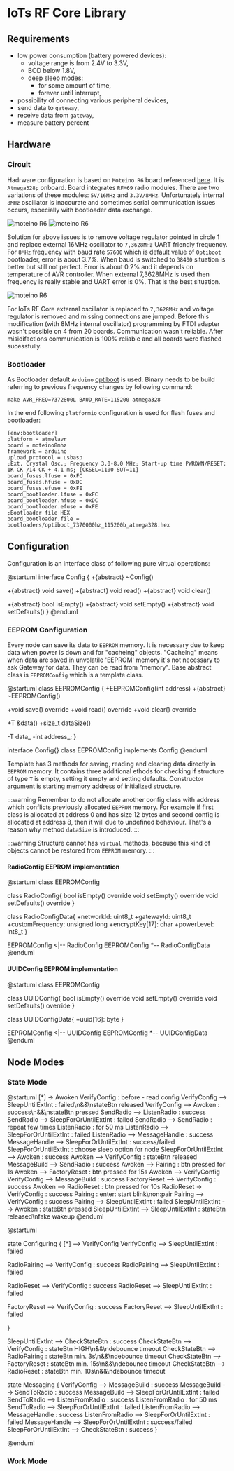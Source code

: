 # IoTs RF Core Library

## Requirements

- low power consumption (battery powered devices):
  - voltage range is from 2.4V to 3.3V,
  - BOD below 1.8V,
  - deep sleep modes: 
    - for some amount of time,
    - forever until interrupt,
- possibility of connecting various peripheral devices,
- send data to `gateway`,
- receive data from `gateway`,
- measure battery percent


## Hardware

### Circuit

Hadrware configuration is based on `Moteino R6` board referenced [here](https://lowpowerlab.com/shop/product/99). It is `Atmega328p` onboard. Board integrates `RFM69` radio modules. There are two variations of these modules: `5V/16MHz` and `3.3V/8MHz`. Unfortunately internal `8MHz` oscillator is inaccurate and sometimes serial communication issues occurs, especially with bootloader data exchange.

![moteino R6](./hardware/iots-rf-core/MoteinoR6_front.jpg)
![moteino R6](./hardware/iots-rf-core/MoteinoR6_Schematic.png)


Solution for above issues is to remove voltage regulator pointed in circle 1 and replace external 16MHz oscillator to `7,3628MHz` UART friendly frequency. For `8MHz` frequency with baud rate `57600` which is default value of `Optiboot` bootloader, error is about 3.7%. When baud is switched to `38400` situation is better but still not perfect. Error is about 0.2% and it depends on temperature of AVR controller. When external 7,3628MHz is used then frequency is really stable and UART error is 0%. That is the best situation.

![moteino R6](./hardware/iots-rf-core/avr_uart_freq.png)

For IoTs RF Core external oscillator is replaced to `7,3628MHz` and voltage regulator is removed and missing connections are jumped. Before this modification (with 8MHz internal oscillator) programming by FTDI adapter wasn't possible on 4 from 20 boards. Communication wasn't reliable. After misidifactions communication is 100% reliable and all boards were flashed sucessfully.

### Bootloader

As Bootloader default `Arduino` [optiboot](https://github.com/Optiboot/optiboot) is used. Binary needs to be build referring to previous frequency changes by following command:

```
make AVR_FREQ=7372800L BAUD_RATE=115200 atmega328
```

In the end following `platformio` configuration is used for flash fuses and bootloader:

```
[env:bootloader]
platform = atmelavr
board = moteino8mhz
framework = arduino
upload_protocol = usbasp
;Ext. Crystal Osc.; Frequency 3.0-8.0 MHz; Start-up time PWRDWN/RESET: 1K CK /14 CK + 4.1 ms; [CKSEL=1100 SUT=11] 
board_fuses.lfuse = 0xFC
board_fuses.hfuse = 0xDC
board_fuses.efuse = 0xFE
board_bootloader.lfuse = 0xFC
board_bootloader.hfuse = 0xDC
board_bootloader.efuse = 0xFE
;Bootloader file HEX
board_bootloader.file = bootloaders/optiboot_7370000hz_115200b_atmega328.hex
```

## Configuration

Configuration is an interface class of following pure virtual operations:

@startuml
interface Config {
  +{abstract} ~Config()

  +{abstract} void save()
  +{abstract} void read()
  +{abstract} void clear()

  +{abstract} bool isEmpty()
  +{abstract} void setEmpty()
  +{abstract} void setDefaults()
}
@enduml

### EEPROM Configuration

Every node can save its data to `EEPROM` memory. It is necessary due to keep data when power is down and for "cacheing" objects. "Cacheing" means when data are saved in unvolatile 'EEPROM' memory it's not necessary to ask Gateway for data. They can be read from "memory". Base abstract class is `EEPROMConfig` which is a template class.

@startuml
class EEPROMConfig<T> {
  +EEPROMConfig(int address)
  +{abstract} ~EEPROMConfig()

  +void save() override
  +void read() override
  +void clear() override

  +T &data()
  +size_t dataSize()

  -T data_
  -int address_;
}

interface Config{}
class EEPROMConfig<T> implements Config
@enduml

Template has 3 methods for saving, reading and clearing data directly in `EEPROM` memory. It contains three additional ethods for checking if structure of type `T` is empty, setting it empty and setting defaults. Constructor argument is starting memory address of initialized structure.

:::warning
Remember to do not allocate another config class with address which conflicts previously allocated `EEPROM` memory. For example if first class is allocated at address 0 and has size 12 bytes and second config is allocated at address 8, then it will due to undefined behaviour. That's a reason why method `dataSize` is introduced.
:::

:::warning
Structure cannot has `virtual` methods, because this kind of objects cannot be restored from `EEPROM` memory.
:::


#### RadioConfig EEPROM implementation

@startuml
class EEPROMConfig<RadioConfigData>

class RadioConfig{
  bool isEmpty() override
  void setEmpty() override
  void setDefaults() override
}

class RadioConfigData{
    +networkId: uint8_t
    +gatewayId: uint8_t
    +customFrequency: unsigned long
    +encryptKey[17]: char
    +powerLevel: int8_t
}

EEPROMConfig <|-- RadioConfig
EEPROMConfig *-- RadioConfigData
@enduml

#### UUIDConfig EEPROM implementation

@startuml
class EEPROMConfig<UUIDConfigData>

class UUIDConfig{
  bool isEmpty() override
  void setEmpty() override
  void setDefaults() override
}

class UUIDConfigData{
  +uuid[16]: byte
}

EEPROMConfig <|-- UUIDConfig
EEPROMConfig *-- UUIDConfigData
@enduml

## Node Modes

### State Mode

@startuml
[*] -> Awoken
VerifyConfig : before - read config
VerifyConfig --> SleepUntilExtInt : failed\n&&\nstateBtn released
VerifyConfig --> Awoken : success\n&&\nstateBtn pressed
SendRadio --> ListenRadio : success
SendRadio --> SleepForOrUntilExtInt : failed
SendRadio --> SendRadio : repeat few times
ListenRadio : for 50 ms
ListenRadio --> SleepForOrUntilExtInt : failed
ListenRadio --> MessageHandle : success
MessageHandle --> SleepForOrUntilExtInt : success/failed
SleepForOrUntilExtInt : choose sleep option for node
SleepForOrUntilExtInt --> Awoken : success
Awoken --> VerifyConfig : stateBtn released
MessageBuild --> SendRadio : success
Awoken --> Pairing : btn pressed for 1s
Awoken --> FactoryReset : btn pressed for 15s
Awoken --> VerifyConfig
VerifyConfig --> MessageBuild : success
FactoryReset --> VerifyConfig : success
Awoken --> RadioReset : btn pressed for 10s
RadioReset -> VerifyConfig : success
Pairing : enter: start blink\non:pair
Pairing --> VerifyConfig : success
Pairing --> SleepUntilExtInt : failed
SleepUntilExtInt --> Awoken : stateBtn pressed
SleepUntilExtInt --> SleepUntilExtInt : stateBtn released\nfake wakeup
@enduml

@startuml


state Configuring {
  [*] --> VerifyConfig
  VerifyConfig --> SleepUntilExtInt : failed

  RadioPairing --> VerifyConfig : success
  RadioPairing --> SleepUntilExtInt : failed
  
  RadioReset --> VerifyConfig : success
  RadioReset --> SleepUntilExtInt : failed
  
  FactoryReset --> VerifyConfig : success
  FactoryReset --> SleepUntilExtInt : failed
  
}

SleepUntilExtInt --> CheckStateBtn : success
CheckStateBtn --> VerifyConfig : stateBtn HIGH\n&&\ndebounce timeout
CheckStateBtn --> RadioPairing : stateBtn min. 3s\n&&\ndebounce timeout
CheckStateBtn --> FactoryReset : stateBtn min. 15s\n&&\ndebounce timeout
CheckStateBtn --> RadioReset : stateBtn min. 10s\n&&\ndebounce timeout

state Messaging {
  VerifyConfig --> MessageBuild : success
  MessageBuild --> SendToRadio : success
  MessageBuild --> SleepForOrUntilExtInt : failed
  SendToRadio --> ListenFromRadio : success
  ListenFromRadio : for 50 ms
  SendToRadio --> SleepForOrUntilExtInt : failed
  ListenFromRadio --> MessageHandle : success
  ListenFromRadio --> SleepForOrUntilExtInt : failed
  MessageHandle --> SleepForOrUntilExtInt : success/failed
  SleepForOrUntilExtInt --> CheckStateBtn : success
}


@enduml



### Work Mode